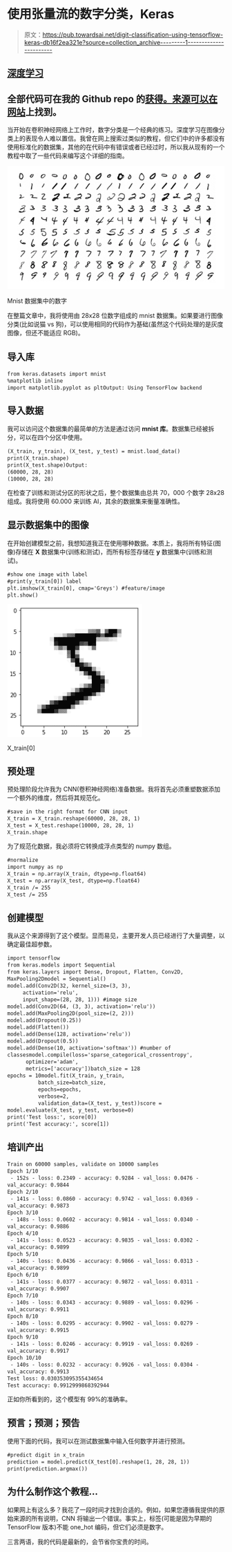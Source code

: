 # 使用张量流的数字分类，Keras

> 原文：<https://pub.towardsai.net/digit-classification-using-tensorflow-keras-db16f2ea321e?source=collection_archive---------1----------------------->

## [深度学习](https://towardsai.net/p/category/machine-learning/deep-learning)

## 全部代码可在我的 Github repo 的[获得。来源可以在](https://github.com/arditoibryan/Projects/tree/master/20200724_Image_Classification)[网站](https://www.sitepoint.com/keras-digit-recognition-tutorial/)上找到。

当开始在卷积神经网络上工作时，数字分类是一个经典的练习。深度学习在图像分类上的表现令人难以置信。我曾在网上搜索过类似的教程，但它们中的许多都没有使用标准化的数据集，其他的在代码中有错误或者已经过时，所以我从现有的一个教程中取了一些代码来编写这个详细的指南。

![](img/c3b8a963d73d29f4c876f037bd3a3035.png)

Mnist 数据集中的数字

在整篇文章中，我将使用由 28x28 位数字组成的 mnist 数据集。如果要进行图像分类(比如说猫 vs 狗)，可以使用相同的代码作为基础(虽然这个代码处理的是灰度图像，但还不能适应 RGB)。

## 导入库

```
from keras.datasets import mnist
%matplotlib inline
import matplotlib.pyplot as pltOutput: Using TensorFlow backend
```

## 导入数据

我可以访问这个数据集的最简单的方法是通过访问 **mnist 库**。数据集已经被拆分，可以在四个分区中使用。

```
(X_train, y_train), (X_test, y_test) = mnist.load_data()
print(X_train.shape)
print(X_test.shape)Output:
(60000, 28, 28)
(10000, 28, 28)
```

在检查了训练和测试分区的形状之后，整个数据集由总共 70，000 个数字 28x28 组成。我将使用 60.000 来训练 AI，其余的数据集来衡量准确性。

## 显示数据集中的图像

在开始创建模型之前，我想知道我正在使用哪种数据。本质上，我将所有特征(图像)存储在 **X** 数据集中(训练和测试)，而所有标签存储在 **y** 数据集中(训练和测试)。

```
#show one image with label
#print(y_train[0]) label
plt.imshow(X_train[0], cmap='Greys') #feature/image
plt.show()
```

![](img/a4a4302fb4b7632ffc683b504f45f111.png)

X_train[0]

## 预处理

预处理阶段允许我为 CNN(卷积神经网络)准备数据。我将首先必须重塑数据添加一个额外的维度，然后将其规范化。

```
#save in the right format for CNN input
X_train = X_train.reshape(60000, 28, 28, 1)
X_test = X_test.reshape(10000, 28, 28, 1)
X_train.shape
```

为了规范化数据，我必须将它转换成浮点类型的 numpy 数组。

```
#normalize
import numpy as np
X_train = np.array(X_train, dtype=np.float64)
X_test = np.array(X_test, dtype=np.float64)
X_train /= 255
X_test /= 255
```

## 创建模型

我从这个来源得到了这个模型。显而易见，主要开发人员已经进行了大量调整，以确定最佳超参数。

```
import tensorflow
from keras.models import Sequential
from keras.layers import Dense, Dropout, Flatten, Conv2D, MaxPooling2Dmodel = Sequential()
model.add(Conv2D(32, kernel_size=(3, 3),
     activation='relu',
     input_shape=(28, 28, 1))) #image size
model.add(Conv2D(64, (3, 3), activation='relu'))
model.add(MaxPooling2D(pool_size=(2, 2)))
model.add(Dropout(0.25))
model.add(Flatten())
model.add(Dense(128, activation='relu'))
model.add(Dropout(0.5))
model.add(Dense(10, activation='softmax')) #number of classesmodel.compile(loss='sparse_categorical_crossentropy',
      optimizer='adam',
      metrics=['accuracy'])batch_size = 128
epochs = 10model.fit(X_train, y_train,
          batch_size=batch_size,
          epochs=epochs,
          verbose=2,
          validation_data=(X_test, y_test))score = model.evaluate(X_test, y_test, verbose=0)
print('Test loss:', score[0])
print('Test accuracy:', score[1])
```

## 培训产出

```
Train on 60000 samples, validate on 10000 samples
Epoch 1/10
 - 152s - loss: 0.2349 - accuracy: 0.9284 - val_loss: 0.0476 - val_accuracy: 0.9844
Epoch 2/10
 - 141s - loss: 0.0860 - accuracy: 0.9742 - val_loss: 0.0369 - val_accuracy: 0.9873
Epoch 3/10
 - 148s - loss: 0.0602 - accuracy: 0.9814 - val_loss: 0.0340 - val_accuracy: 0.9886
Epoch 4/10
 - 141s - loss: 0.0523 - accuracy: 0.9835 - val_loss: 0.0302 - val_accuracy: 0.9899
Epoch 5/10
 - 140s - loss: 0.0436 - accuracy: 0.9866 - val_loss: 0.0313 - val_accuracy: 0.9899
Epoch 6/10
 - 141s - loss: 0.0377 - accuracy: 0.9872 - val_loss: 0.0311 - val_accuracy: 0.9907
Epoch 7/10
 - 140s - loss: 0.0343 - accuracy: 0.9889 - val_loss: 0.0296 - val_accuracy: 0.9911
Epoch 8/10
 - 140s - loss: 0.0295 - accuracy: 0.9902 - val_loss: 0.0279 - val_accuracy: 0.9915
Epoch 9/10
 - 141s - loss: 0.0246 - accuracy: 0.9919 - val_loss: 0.0269 - val_accuracy: 0.9917
Epoch 10/10
 - 140s - loss: 0.0232 - accuracy: 0.9926 - val_loss: 0.0304 - val_accuracy: 0.9913
Test loss: 0.030353095355434654
Test accuracy: 0.9912999868392944
```

正如你所看到的，这个模型有 99%的准确率。

## 预言；预测；预告

使用下面的代码，我可以在测试数据集中输入任何数字并进行预测。

```
#predict digit in x_train
prediction = model.predict(X_test[0].reshape(1, 28, 28, 1))
print(prediction.argmax())
```

## 为什么制作这个教程…

如果网上有这么多？我花了一段时间才找到合适的。例如，如果您遵循我提供的原始来源的所有说明，CNN 将输出一个错误。事实上，标签(可能是因为早期的 TensorFlow 版本)不能 one_hot 编码，但它们必须是数字。

三言两语，我的代码是最新的，会节省你宝贵的时间。